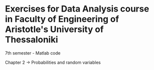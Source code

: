 # Εxercises for Data Analysis course in Faculty of Engineering of Aristotle's University of Thessaloniki

7th semester - Matlab code

Chapter 2 -> Probabilities and random variables
